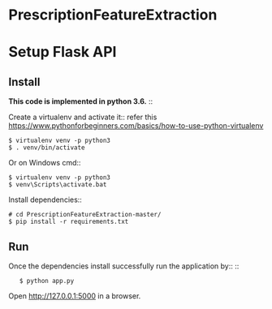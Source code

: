 # PrescriptionFeatureExtraction

Setup Flask API
======

Install
-------

**This code is implemented in python 3.6.**  ::

 
Create a virtualenv and activate it::
refer this https://www.pythonforbeginners.com/basics/how-to-use-python-virtualenv

    $ virtualenv venv -p python3
    $ . venv/bin/activate

Or on Windows cmd::

    $ virtualenv venv -p python3
    $ venv\Scripts\activate.bat

Install dependencies::
	
	# cd PrescriptionFeatureExtraction-master/
    $ pip install -r requirements.txt


    

Run
---

Once the dependencies install successfully run the application by::
::


       $ python app.py



Open http://127.0.0.1:5000 in a browser.



